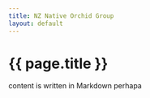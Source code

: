 ```yaml
---
title: NZ Native Orchid Group
layout: default
---
```


# {{ page.title }}

content is written in Markdown perhapa

